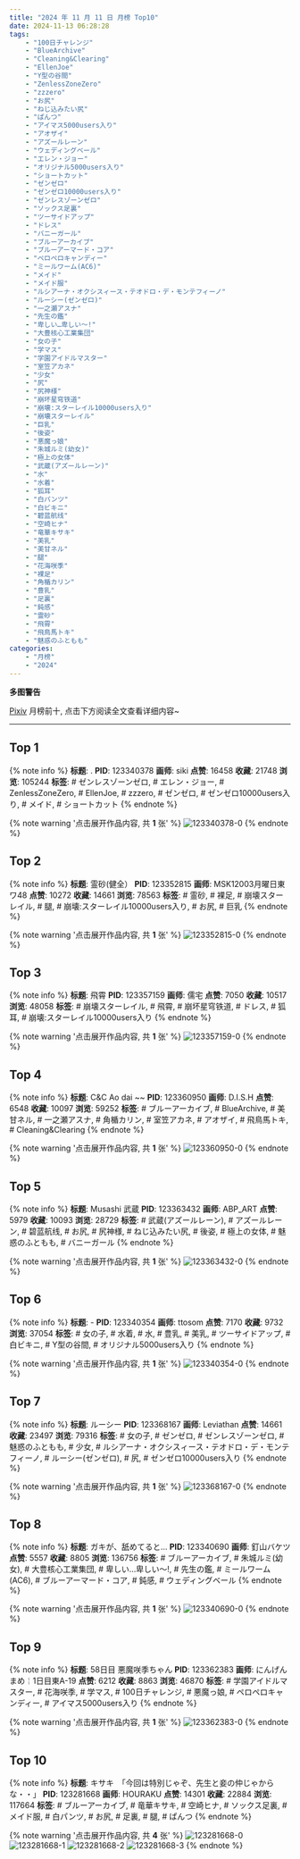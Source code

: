 ```yaml
---
title: "2024 年 11 月 11 日 月榜 Top10"
date: 2024-11-13 06:28:28
tags:
    - "100日チャレンジ"
    - "BlueArchive"
    - "Cleaning&Clearing"
    - "EllenJoe"
    - "Y型の谷間"
    - "ZenlessZoneZero"
    - "zzzero"
    - "お尻"
    - "ねじ込みたい尻"
    - "ぱんつ"
    - "アイマス5000users入り"
    - "アオザイ"
    - "アズールレーン"
    - "ウェディングベール"
    - "エレン・ジョー"
    - "オリジナル5000users入り"
    - "ショートカット"
    - "ゼンゼロ"
    - "ゼンゼロ10000users入り"
    - "ゼンレスゾーンゼロ"
    - "ソックス足裏"
    - "ツーサイドアップ"
    - "ドレス"
    - "バニーガール"
    - "ブルーアーカイブ"
    - "ブルーアーマード・コア"
    - "ペロペロキャンディー"
    - "ミールワーム(AC6)"
    - "メイド"
    - "メイド服"
    - "ルシアーナ・オクシスィース・テオドロ・デ・モンテフィーノ"
    - "ルーシー(ゼンゼロ)"
    - "一之瀬アスナ"
    - "先生の鑑"
    - "卑しい…卑しい〜!"
    - "大豊核心工業集団"
    - "女の子"
    - "学マス"
    - "学園アイドルマスター"
    - "室笠アカネ"
    - "少女"
    - "尻"
    - "尻神様"
    - "崩坏星穹铁道"
    - "崩壊:スターレイル10000users入り"
    - "崩壊スターレイル"
    - "巨乳"
    - "後姿"
    - "悪魔っ娘"
    - "朱城ルミ(幼女)"
    - "極上の女体"
    - "武蔵(アズールレーン)"
    - "水"
    - "水着"
    - "狐耳"
    - "白パンツ"
    - "白ビキニ"
    - "碧蓝航线"
    - "空崎ヒナ"
    - "竜華キサキ"
    - "美乳"
    - "美甘ネル"
    - "腿"
    - "花海咲季"
    - "裸足"
    - "角楯カリン"
    - "豊乳"
    - "足裏"
    - "鈍感"
    - "霊砂"
    - "飛霄"
    - "飛鳥馬トキ"
    - "魅惑のふともも"
categories:
    - "月榜"
    - "2024"
---
```


<i class="fa fa-triangle-exclamation"></i>**多图警告**<i class="fa fa-triangle-exclamation"></i>

[Pixiv](https://www.pixiv.net/) 月榜前十, 点击下方阅读全文查看详细内容~

<!-- more -->

---

## Top 1

{% note info %}
**标题**: .
**PID**: 123340378 **画师**: siki
**点赞**: 16458 **收藏**: 21748 **浏览**: 105244
**标签**: # ゼンレスゾーンゼロ, # エレン・ジョー, # ZenlessZoneZero, # EllenJoe, # zzzero, # ゼンゼロ, # ゼンゼロ10000users入り, # メイド, # ショートカット
{% endnote %}

{% note warning '点击展开作品内容, 共 **1** 张' %}
![123340378-0](https://i.pixiv.re/img-original/img/2024/10/15/00/00/35/123340378_p0.jpg)
{% endnote %}

## Top 2

{% note info %}
**标题**: 霊砂(健全）
**PID**: 123352815 **画师**: MSK12003月曜日東ワ48
**点赞**: 10272 **收藏**: 14661 **浏览**: 78563
**标签**: # 霊砂, # 裸足, # 崩壊スターレイル, # 腿, # 崩壊:スターレイル10000users入り, # お尻, # 巨乳
{% endnote %}

{% note warning '点击展开作品内容, 共 **1** 张' %}
![123352815-0](https://i.pixiv.re/img-original/img/2024/10/15/13/34/38/123352815_p0.jpg)
{% endnote %}

## Top 3

{% note info %}
**标题**: 飛霄
**PID**: 123357159 **画师**: 儒宅
**点赞**: 7050 **收藏**: 10517 **浏览**: 48058
**标签**: # 崩壊スターレイル, # 飛霄, # 崩坏星穹铁道, # ドレス, # 狐耳, # 崩壊:スターレイル10000users入り
{% endnote %}

{% note warning '点击展开作品内容, 共 **1** 张' %}
![123357159-0](https://i.pixiv.re/img-original/img/2024/10/15/18/00/08/123357159_p0.jpg)
{% endnote %}

## Top 4

{% note info %}
**标题**: C&C Ao dai ~~
**PID**: 123360950 **画师**: D.I.S.H
**点赞**: 6548 **收藏**: 10097 **浏览**: 59252
**标签**: # ブルーアーカイブ, # BlueArchive, # 美甘ネル, # 一之瀬アスナ, # 角楯カリン, # 室笠アカネ, # アオザイ, # 飛鳥馬トキ, # Cleaning&Clearing
{% endnote %}

{% note warning '点击展开作品内容, 共 **1** 张' %}
![123360950-0](https://i.pixiv.re/img-original/img/2024/10/15/20/20/18/123360950_p0.jpg)
{% endnote %}

## Top 5

{% note info %}
**标题**: Musashi 武蔵
**PID**: 123363432 **画师**: ABP_ART
**点赞**: 5979 **收藏**: 10093 **浏览**: 28729
**标签**: # 武蔵(アズールレーン), # アズールレーン, # 碧蓝航线, # お尻, # 尻神様, # ねじ込みたい尻, # 後姿, # 極上の女体, # 魅惑のふともも, # バニーガール
{% endnote %}

{% note warning '点击展开作品内容, 共 **1** 张' %}
![123363432-0](https://i.pixiv.re/img-original/img/2024/10/15/21/39/04/123363432_p0.jpg)
{% endnote %}

## Top 6

{% note info %}
**标题**: -
**PID**: 123340354 **画师**: ttosom
**点赞**: 7170 **收藏**: 9732 **浏览**: 37054
**标签**: # 女の子, # 水着, # 水, # 豊乳, # 美乳, # ツーサイドアップ, # 白ビキニ, # Y型の谷間, # オリジナル5000users入り
{% endnote %}

{% note warning '点击展开作品内容, 共 **1** 张' %}
![123340354-0](https://i.pixiv.re/img-original/img/2024/10/15/00/00/29/123340354_p0.jpg)
{% endnote %}

## Top 7

{% note info %}
**标题**: ルーシー
**PID**: 123368167 **画师**: Leviathan
**点赞**: 14661 **收藏**: 23497 **浏览**: 79316
**标签**: # 女の子, # ゼンゼロ, # ゼンレスゾーンゼロ, # 魅惑のふともも, # 少女, # ルシアーナ・オクシスィース・テオドロ・デ・モンテフィーノ, # ルーシー(ゼンゼロ), # 尻, # ゼンゼロ10000users入り
{% endnote %}

{% note warning '点击展开作品内容, 共 **1** 张' %}
![123368167-0](https://i.pixiv.re/img-original/img/2024/10/16/00/00/05/123368167_p0.jpg)
{% endnote %}

## Top 8

{% note info %}
**标题**: ガキが、舐めてると…
**PID**: 123340690 **画师**: 釘山バケツ
**点赞**: 5557 **收藏**: 8805 **浏览**: 136756
**标签**: # ブルーアーカイブ, # 朱城ルミ(幼女), # 大豊核心工業集団, # 卑しい…卑しい〜!, # 先生の鑑, # ミールワーム(AC6), # ブルーアーマード・コア, # 鈍感, # ウェディングベール
{% endnote %}

{% note warning '点击展开作品内容, 共 **1** 张' %}
![123340690-0](https://i.pixiv.re/img-original/img/2024/10/15/00/03/13/123340690_p0.jpg)
{% endnote %}

## Top 9

{% note info %}
**标题**: 58日目 悪魔咲季ちゃん
**PID**: 123362383 **画师**: にんげんまめ￤1日目東A-19
**点赞**: 6212 **收藏**: 8863 **浏览**: 46870
**标签**: # 学園アイドルマスター, # 花海咲季, # 学マス, # 100日チャレンジ, # 悪魔っ娘, # ペロペロキャンディー, # アイマス5000users入り
{% endnote %}

{% note warning '点击展开作品内容, 共 **1** 张' %}
![123362383-0](https://i.pixiv.re/img-original/img/2024/10/15/21/03/30/123362383_p0.png)
{% endnote %}

## Top 10

{% note info %}
**标题**: キサキ　「今回は特別じゃぞ、先生と妾の仲じゃからな・・」
**PID**: 123281668 **画师**: HOURAKU
**点赞**: 14301 **收藏**: 22884 **浏览**: 117664
**标签**: # ブルーアーカイブ, # 竜華キサキ, # 空崎ヒナ, # ソックス足裏, # メイド服, # 白パンツ, # お尻, # 足裏, # 腿, # ぱんつ
{% endnote %}

{% note warning '点击展开作品内容, 共 **4** 张' %}
![123281668-0](https://i.pixiv.re/img-original/img/2024/10/13/08/00/05/123281668_p0.jpg)
![123281668-1](https://i.pixiv.re/img-original/img/2024/10/13/08/00/05/123281668_p1.jpg)
![123281668-2](https://i.pixiv.re/img-original/img/2024/10/13/08/00/05/123281668_p2.jpg)
![123281668-3](https://i.pixiv.re/img-original/img/2024/10/13/08/00/05/123281668_p3.jpg)
{% endnote %}
